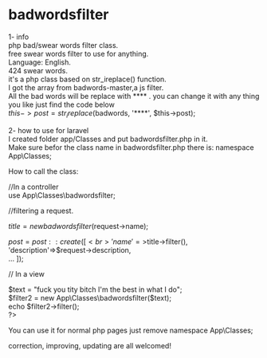 # badwordsfilter
1- info<br>
php bad/swear words filter class. <br>
free swear words filter to use for anything.<br>
Language: English.<br>
424 swear words.<br>
it's a php class based on str_ireplace() function.<br>
I got the array from badwords-master,a js filter.<br>
All the bad words will be replace with **** . you can change it with any thing you like just find the code below<br>
$this->post= str_ireplace($badwords, '****', $this->post);

2- how to use for laravel <br>
I created folder app/Classes and put badwordsfilter.php in it.<br>
Make sure befor the class name in badwordsfilter.php there is:  namespace App\Classes; <br>


How to call the class:<br>

//In a controller<br>
use App\Classes\badwordsfilter;<br>

//filtering a request.<br>

$title = new badwordsfilter($request->name);<br>

$post = post::create([<br>
             'name'=>$title->filter(),<br>
             'description'=>$request->description,<br>
             ...
]);<br>

// In a view<br>
<?php<br>
$text = "fuck you tity bitch I'm the best in what I do";<br>
$filter2 = new App\Classes\badwordsfilter($text);<br>
echo $filter2->filter();<br> 
?><br>

You can use it for normal php pages just remove namespace App\Classes; <br>

correction, improving, updating are all welcomed!<br>
